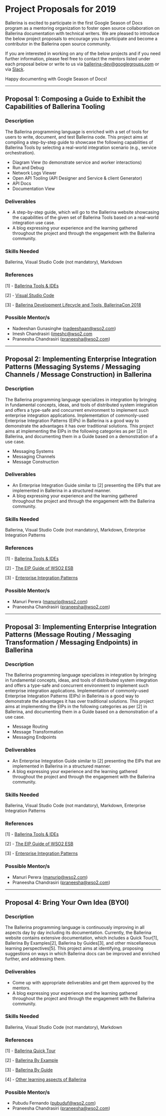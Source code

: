 # Project Proposals for 2019

Ballerina is excited to participate in the first Google Season of Docs program as a mentoring organization to foster open source collaboration on Ballerina documentation with technical writers. We are pleased to introduce the below project proposals to encourage you to participate and become a contributor in the Ballerina open source community.

If you are interested in working on any of the below projects and if you need further information, please feel free to contact the mentors listed under each proposal below or write to us via ballerina-dev@googlegroups.com or via [Slack](https://ballerina-platform.slack.com). 

Happy documenting with Google Season of Docs!

*** 

## Proposal 1: Composing a Guide to Exhibit the Capabilities of Ballerina Tooling

### Description

The Ballerina programming language is enriched with a set of tools for users to write, document, and test Ballerina code. This project aims at compiling a step-by-step guide to showcase the following capabilities of Ballerina Tools by selecting a real-world integration scenario (e.g., service orchestration).
  * Diagram View (to demonstrate service and worker interactions)
  * Run and Debug
  * Network Logs Viewer
  * Open API Tooling (API Designer and Service & client Generator)
  * API Docs 
  * Documentation View

### Deliverables

* A step-by-step guide, which will go to the Ballerina website showcasing the capabilities of the given set of Ballerina Tools based on a real-world integration use case.
* A blog expressing your experience and the learning gathered throughout the project and through the engagement with the Ballerina community.

### Skills Needed

Ballerina, Visual Studio Code (not mandatory), Markdown

### References

[1] - [Ballerina Tools & IDEs](https://ballerina.io/learn/tools-ides/)

[2] - [Visual Studio Code](https://code.visualstudio.com/)

[3] - [Ballerina Development Lifecycle and Tools, BallerinaCon 2018](https://www.youtube.com/watch?v=z8Y46sorm9Q&index=10&list=PL7JOecNWBb0LKW0GVjYep50YeNp2bF4K3)

### Possible Mentor/s

* Nadeeshan Gunasinghe (nadeeshaan@wso2.com)
* Imesh Chandrasiri (imeshc@wso2.com
* Praneesha Chandrasiri (praneesha@wso2.com)

***

## Proposal 2: Implementing Enterprise Integration Patterns (Messaging Systems / Messaging Channels / Message Construction) in Ballerina

### Description

The Ballerina programming language specializes in integration by bringing in fundamental concepts, ideas, and tools of distributed system integration and offers a type-safe and concurrent environment to implement such enterprise integration applications. Implementation of commonly-used Enterprise Integration Patterns (EIPs) in Ballerina is a good way to demonstrate the advantages it has over traditional solutions. This project aims at implementing the EIPs in the following categories as per [2] in Ballerina, and documenting them in a Guide based on a demonstration of a use case.

* Messaging Systems
* Messaging Channels
* Message Construction

### Deliverables

* An Enterprise Integration Guide similar to [2] presenting the EIPs that are implemented in Ballerina in a structured manner.
* A blog expressing your experience and the learning gathered throughout the project and through the engagement with the Ballerina community.

### Skills Needed

Ballerina, Visual Studio Code (not mandatory), Markdown, Enterprise Integration Patterns

### References

[1] - [Ballerina Tools & IDEs](https://ballerina.io/learn/tools-ides/)

[2] - [The EIP Guide of WSO2 ESB](https://docs.wso2.com/display/IntegrationPatterns/Enterprise+Integration+Patterns+with+WSO2+ESB)

[3] - [Enterprise Integration Patterns](https://www.enterpriseintegrationpatterns.com/patterns/messaging)

### Possible Mentor/s

* Manuri Perera (manurip@wso2.com)
* Praneesha Chandrasiri (praneesha@wso2.com)

***

## Proposal 3: Implementing Enterprise Integration Patterns (Message Routing / Messaging Transformation / Messaging Endpoints) in Ballerina

### Description

The Ballerina programming language specializes in integration by bringing in fundamental concepts, ideas, and tools of distributed system integration and offers a type-safe and concurrent environment to implement such enterprise integration applications. Implementation of commonly-used Enterprise Integration Patterns (EIPs) in Ballerina is a good way to demonstrate the advantages it has over traditional solutions. This project aims at implementing the EIPs in the following categories as per [2] in Ballerina, and documenting them in a Guide based on a demonstration of a use case.

* Message Routing
* Message Transformation
* Messaging Endpoints

### Deliverables

* An Enterprise Integration Guide similar to [2] presenting the EIPs that are implemented in Ballerina in a structured manner.
* A blog expressing your experience and the learning gathered throughout the project and through the engagement with the Ballerina community.

### Skills Needed

Ballerina, Visual Studio Code (not mandatory), Markdown, Enterprise Integration Patterns

### References

[1] - [Ballerina Tools & IDEs](https://ballerina.io/learn/tools-ides/)

[2] - [The EIP Guide of WSO2 ESB](https://docs.wso2.com/display/IntegrationPatterns/Enterprise+Integration+Patterns+with+WSO2+ESB)

[3] - [Enterprise Integration Patterns](https://www.enterpriseintegrationpatterns.com/patterns/messaging)

### Possible Mentor/s

* Manuri Perera (manurip@wso2.com)
* Praneesha Chandrasiri (praneesha@wso2.com)

***

## Proposal 4: Bring Your Own Idea (BYOI)

### Description

The Ballerina programming language is continuously improving in all aspects day by day including its documentation. Currently, the Ballerina website contains extensive documentation, which includes a Quick Tour[1], Ballerina By Examples[2], Ballerina by Guides[3], and other miscellaneous learning perspectives[5]. This project aims at identifying, proposing suggestions on ways in which Ballerina docs can be improved and enriched further, and addressing them. 

### Deliverables

* Come up with appropriate deliverables and get them approved by the mentors.
* A blog expressing your experience and the learning gathered throughout the project and through the engagement with the Ballerina community.

### Skills Needed

Ballerina, Visual Studio Code (not mandatory), Markdown

### References

[1] - [Ballerina Quick Tour](https://ballerina.io/learn/quick-tour/)

[2] - [Ballerina By Example](https://ballerina.io/learn/by-example/)

[3] - [Ballerina By Guide](https://ballerina.io/learn/by-guide/)

[4] - [Other learning aspects of Ballerina](https://ballerina.io/learn)

### Possible Mentor/s

* Pubudu Fernando (pubuduf@wso2.com)
* Praneesha Chandrasiri (praneesha@wso2.com)
